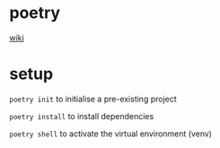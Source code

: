 # poetry

[wiki](https://github.com/davidkhala/python-utils/wiki/Package-Management-Tools#poetry)

# setup
`poetry init` to initialise a pre-existing project

`poetry install` to install dependencies

`poetry shell` to activate the virtual environment (venv)